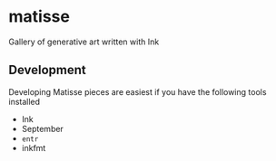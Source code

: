 # matisse

Gallery of generative art written with Ink

## Development

Developing Matisse pieces are easiest if you have the following tools installed

- Ink
- September
- `entr`
- inkfmt
